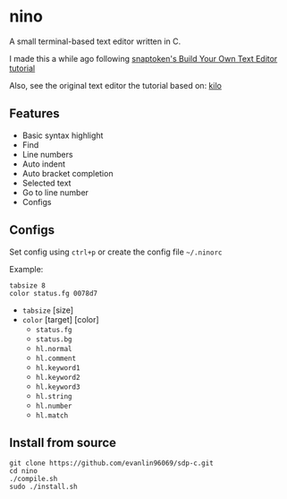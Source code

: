 # nino
A small terminal-based text editor written in C.

I made this a while ago following [snaptoken's Build Your Own Text Editor tutorial](https://viewsourcecode.org/snaptoken/kilo/)

Also, see the original text editor the tutorial based on: [kilo](https://github.com/antirez/kilo)

## Features
- Basic syntax highlight
- Find
- Line numbers
- Auto indent
- Auto bracket completion
- Selected text
- Go to line number
- Configs

## Configs
Set config using `ctrl+p` or create the config file `~/.ninorc` 

Example:
```
tabsize 8
color status.fg 0078d7
```
- `tabsize` [size]
- `color` [target] [color]
    - `status.fg`
    - `status.bg`
    - `hl.normal`
    - `hl.comment`
    - `hl.keyword1`
    - `hl.keyword2`
    - `hl.keyword3`
    - `hl.string`
    - `hl.number`
    - `hl.match`

## Install from source
```
git clone https://github.com/evanlin96069/sdp-c.git
cd nino
./compile.sh
sudo ./install.sh
```

